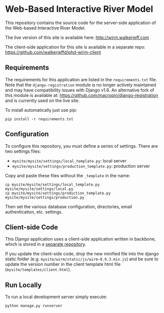 Web-Based Interactive River Model
=================================

This repository contains the source code for the server-side application of the Web-based Interactive River Model.

The live version of this site is available here: http://wirm.walkerjeff.com

The client-side application for this site is available in a separate repo: https://github.com/walkerjeffd/phd-wirm-client

## Requirements

The requirements for this application are listed in the `requirements.txt` file. Note that the `django-registration` module is no longer actively maintained and may have compatibility issues with Django v1.6. An alternative fork of this module is available at: https://github.com/macropin/django-registration and is currently used on the live site.

To install automatically just use pip:

```shell
pip install -r requirements.txt
```

## Configuration

To configure this repository, you must define a series of settings. There are two settings files:

- `mysite/mysite/settings/local_template.py`: local server
- `mysite/mysite/settings/production_template.py`: production server

Copy and paste these files without the `_template` in the name:

```shell
cp mysite/mysite/settings/local_template.py mysite/mysite/settings/local.py
cp mysite/mysite/settings/production_template.py mysite/mysite/settings/production.py
```

Then set the various database configuration, directories, email authentication, etc. settings.

## Client-side Code

This Django application uses a client-side application written in backbone, which is stored in a [separate repository](https://github.com/walkerjeffd/phd-wirm-client).

If you update the client-side code, drop the new minified file into the django static folder (e.g. `mysite/wirm/static/js/wirm-0.9.3.min.js`) and be sure to update the version number in the client template html file (`mysite/templates/client.html`).

## Run Locally

To run a local development server simply execute:

```shell
python manage.py runserver
```
